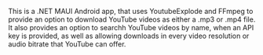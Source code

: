 This is a .NET MAUI Android app, that uses YoutubeExplode and FFmpeg to provide an option to download YouTube videos as either a .mp3 or .mp4 file. It also provides an option to searchh YouTube videos by name, when an API key is provided, as well as allowing downloads in every video resolution or audio bitrate that YouTube can offer.
